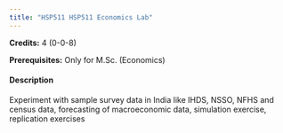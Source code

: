 ```yaml
---
title: "HSP511 HSP511 Economics Lab"
---
```

**Credits:** 4 (0-0-8)

**Prerequisites:** Only for M.Sc. (Economics)

#### Description
Experiment with sample survey data in India like IHDS, NSSO, NFHS and census data, forecasting of macroeconomic data, simulation exercise, replication exercises
